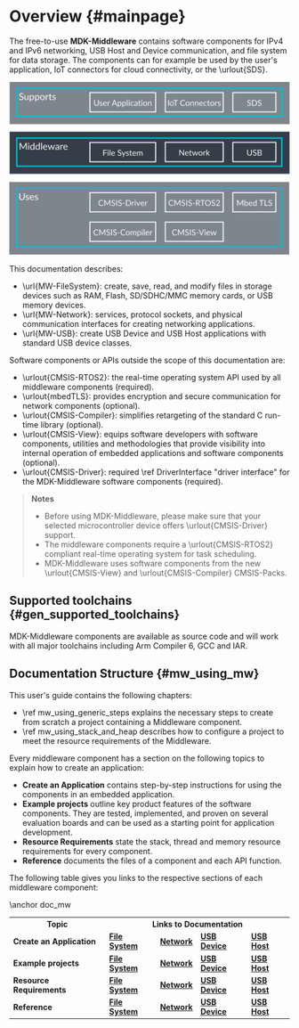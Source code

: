 # Overview {#mainpage}

The free-to-use **MDK-Middleware** contains software components for IPv4 and IPv6 networking, USB Host and Device
communication, and file system for data storage. The components can for example be used by the user's application, IoT
connectors for cloud connectivity, or the \urlout{SDS}.

![Application stack with MDK-Middleware](./images/MDK-Middleware.svg)

This documentation describes:

- \url{MW-FileSystem}: create, save, read, and modify files in storage devices such as RAM, Flash, SD/SDHC/MMC memory cards,
  or USB memory devices.
- \url{MW-Network}: services, protocol sockets, and physical communication interfaces for creating networking applications.
- \url{MW-USB}: create USB Device and USB Host applications with standard USB device classes.

Software components or APIs outside the scope of this documentation are:

- \urlout{CMSIS-RTOS2}: the real-time operating system API used by all middleware components (required).
- \urlout{mbedTLS}: provides encryption and secure communication for network components (optional).
- \urlout{CMSIS-Compiler}: simplifies retargeting of the standard C run-time library (optional).
- \urlout{CMSIS-View}: equips software developers with software components, utilities and methodologies that provide
  visibility into internal operation of embedded applications and software components (optional).
- \urlout{CMSIS-Driver}: required \ref DriverInterface "driver interface" for the MDK-Middleware software components  (required).

> **Notes**
> - Before using MDK-Middleware, please make sure that your selected microcontroller device offers \urlout{CMSIS-Driver} support.
> - The middleware components require a \urlout{CMSIS-RTOS2} compliant real-time operating system for task scheduling.
> - MDK-Middleware uses software components from the new \urlout{CMSIS-View} and \urlout{CMSIS-Compiler} CMSIS-Packs.

## Supported toolchains {#gen_supported_toolchains}

MDK-Middleware components are available as source code and will work with all major toolchains including Arm Compiler 6, GCC and IAR.

## Documentation Structure {#mw_using_mw}

This user's guide contains the following chapters:

- \ref mw_using_generic_steps explains the necessary steps to create from scratch a project containing a Middleware component.
- \ref mw_using_stack_and_heap describes how to configure a project to meet the resource requirements of the Middleware.

Every middleware component has a section on the following topics to explain how to create an application:

- **Create an Application** contains step-by-step instructions for using the components in an embedded application.
- **Example projects** outline key product features of the software components. They are tested, implemented, and proven on several evaluation boards and can be used as a starting point for application development.
- **Resource Requirements** state the stack, thread and memory resource requirements for every component.
- **Reference** documents the files of a component and each API function.

The following table gives you links to the respective sections of each middleware component:

\anchor doc_mw
<table class="doxtable">
  <tr>
    <th>Topic</th>
    <th colspan="5" style="text-align:center;">Links to Documentation</th>
  </tr>
  <tr>
    <td><b>Create an Application</b></td>
    <td><a href="../FileSystem/fs_create_app.html"><b>File System</b></a></td>
    <td><a href="../Network/network_create_app.html"><b>Network</b></a></td>
    <td><a href="../USB/USB_Device.html#Creation_Steps"><b>USB Device</b></a></td>
    <td><a href="../USB/USB_Host.html#Create_a_USB_Host_Application"><b>USB Host</b></a></td>
  </tr>
  <tr>
    <td><b>Example projects</b></td>
    <td><a href="../FileSystem/fs_examples.html"><b>File System</b></a></td>
    <td><a href="../Network/nw_examples.html"><b>Network</b></a></td>
    <td><a href="../USB/USB_Device_tutorial.html"><b>USB Device</b></a></td>
    <td><a href="../USB/USB_Host_tutorial.html"><b>USB Host</b></a></td>
  </tr>
  <tr>
    <td><b>Resource Requirements</b></td>
    <td><a href="../FileSystem/fs_resource_requirements.html"><b>File System</b></a></td>
    <td><a href="../Network/nw_resource_requirements.html"><b>Network</b></a></td>
    <td><a href="../USB/usb_resource_requirements.html#usbd_res_req"><b>USB Device</b></a></td>
    <td><a href="../USB/usb_resource_requirements.html#usbh_res_req"><b>USB Host</b></a></td>
  </tr>
  <tr>
    <td><b>Reference</b></td>
    <td><a href="../FileSystem/modules.html"><b>File System</b></a></td>
    <td><a href="../Network/modules.html"><b>Network</b></a></td>
    <td><a href="../USB/group__usbd.html"><b>USB Device</b></a></td>
    <td><a href="../USB/group__usbh.html"><b>USB Host</b></a></td>
  </tr>
</table>
